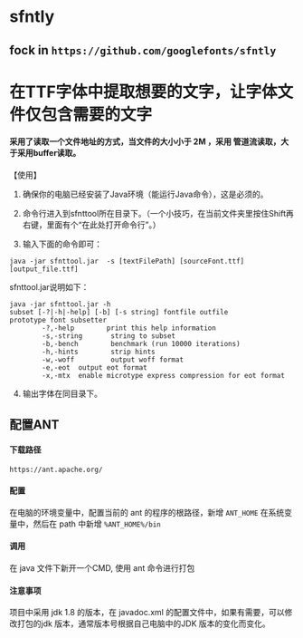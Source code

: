 # sfntly

## fock in `https://github.com/googlefonts/sfntly`

# 在TTF字体中提取想要的文字，让字体文件仅包含需要的文字

#### 采用了读取一个文件地址的方式，当文件的大小小于 2M ，采用 管道流读取，大于采用buffer读取。

【使用】
1. 确保你的电脑已经安装了Java环境（能运行Java命令），这是必须的。

2. 命令行进入到sfnttool所在目录下。（一个小技巧，在当前文件夹里按住Shift再右键，里面有个“在此处打开命令行”。）

3. 输入下面的命令即可：

```
java -jar sfnttool.jar  -s [textFilePath] [sourceFont.ttf] [output_file.ttf]
```

sfnttool.jar说明如下：

```
java -jar sfnttool.jar -h
subset [-?|-h|-help] [-b] [-s string] fontfile outfile
prototype font subsetter
        -?,-help        print this help information
        -s,-string       string to subset
        -b,-bench        benchmark (run 10000 iterations)
        -h,-hints        strip hints
        -w,-woff         output woff format
        -e,-eot  output eot format
        -x,-mtx  enable microtype express compression for eot format
```

4. 输出字体在同目录下。

## 配置ANT

#### 下载路径
```
https://ant.apache.org/
```

#### 配置
在电脑的环境变量中，配置当前的 ant 的程序的根路径，新增 `ANT_HOME` 
在系统变量中，然后在 path 中新增 `%ANT_HOME%/bin `

#### 调用
在 java 文件下新开一个CMD, 使用 ant 命令进行打包

#### 注意事项
项目中采用 jdk 1.8 的版本，在 javadoc.xml 的配置文件中，如果有需要，可以修改打包的jdk 版本，通常版本号根据自己电脑中的JDK 版本的变化而变化。

